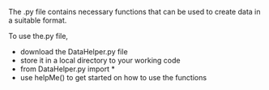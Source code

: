 The .py file contains necessary functions that can be used to create data in a suitable format.

To use the.py file, 
- download the DataHelper.py file
- store it in a local directory to your working code
- from DataHelper.py import *
- use helpMe() to get started on how to use the functions
